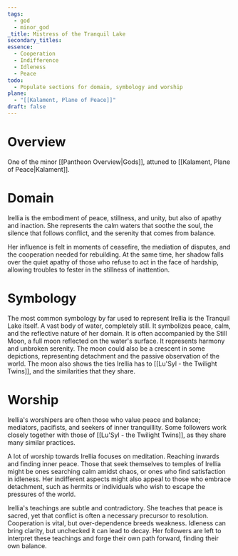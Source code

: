 ```yaml
---
tags:
  - god
  - minor_god
_title: Mistress of the Tranquil Lake
secondary_titles: 
essence:
  - Cooperation
  - Indifference
  - Idleness
  - Peace
todo:
  - Populate sections for domain, symbology and worship
plane:
  - "[[Kalament, Plane of Peace]]"
draft: false
---
```

# Overview
One of the minor [[Pantheon Overview|Gods]], attuned to [[Kalament, Plane of Peace|Kalament]].
# Domain
Irellia is the embodiment of peace, stillness, and unity, but also of apathy and inaction. She represents the calm waters that soothe the soul, the silence that follows conflict, and the serenity that comes from balance.

Her influence is felt in moments of ceasefire, the mediation of disputes, and the cooperation needed for rebuilding. At the same time, her shadow falls over the quiet apathy of those who refuse to act in the face of hardship, allowing troubles to fester in the stillness of inattention.
# Symbology
The most common symbology by far used to represent Irellia is the Tranquil Lake itself. A vast body of water, completely still. It symbolizes peace, calm, and the reflective nature of her domain. It is often accompanied by the Still Moon, a full moon reflected on the water's surface. It represents harmony and unbroken serenity. The moon could also be a crescent in some depictions, representing detachment and the passive observation of the world. The moon also shows the ties Irellia has to [[Lu'Syl - the Twilight Twins]], and the similarities that they share.
# Worship
Irellia's worshipers are often those who value peace and balance; mediators, pacifists, and seekers of inner tranquillity. Some followers work closely together with those of [[Lu'Syl - the Twilight Twins]], as they share many similar practices.

A lot of worship towards Irellia focuses on meditation. Reaching inwards and finding inner peace. Those that seek themselves to temples of Irellia might be ones searching calm amidst chaos, or ones who find satisfaction in idleness. Her indifferent aspects might also appeal to those who embrace detachment, such as hermits or individuals who wish to escape the pressures of the world.

Irellia's teachings are subtle and contradictory. She teaches that peace is sacred, yet that conflict is often a necessary precursor to resolution. Cooperation is vital, but over-dependence breeds weakness. Idleness can bring clarity, but unchecked it can lead to decay. Her followers are left to interpret these teachings and forge their own path forward, finding their own balance.